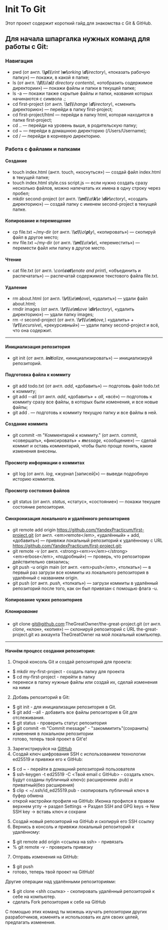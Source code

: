 # Init To Git
Этот проект содержит короткий гайд для знакомства с Git & GitHub.
## Для начала шпаргалка нужных команд для работы с Git:
### Навигация
- pwd (от англ. \\<strong>\\<em>p\\</em>\\</strong>\\<em>rint \\<strong>w\\</strong>orking \\<strong>d\\</strong>irectory\\</em>, «показать рабочую папку») — покажи, в какой я папке;
- ls (от англ. \\<strong>\\<em>l\\</em>\\</strong>\\<em>i\\<strong>s\\</strong>t directory contents\\</em>, «отобразить содержимое директории») — покажи файлы и папки в текущей папке;
- ls -a — покажи также скрытые файлы и папки, названия которых начинаются с символа .;
- cd first-project (от англ. \\<strong>\\<em>c\\</em>\\</strong>\\<em>hange \\<strong>d\\</strong>irectory\\</em>, «сменить директорию») — перейди в папку first-project;
- cd first-project/html — перейди в папку html, которая находится в папке first-project;
- cd .. — перейди на уровень выше, в родительскую папку;
- cd ~ — перейди в домашнюю директорию (/Users/Username);
- cd / — перейди в корневую директорию.
### Работа с файлами и папками
#### Создание
- touch index.html (англ. touch, «коснуться») — создай файл index.html в текущей папке;
- touch index.html style.css script.js — если нужно создать сразу несколько файлов, можно напечатать их имена в одну строку через пробел;
- mkdir second-project (от англ. \\<strong>\\<em>m\\</em>\\</strong>\\<em>a\\<strong>k\\</strong>e \\<strong>dir\\</strong>ectory\\</em>, «создать директорию») — создай папку с именем second-project в текущей папке.
#### Копирование и перемещение
- cp file.txt ~/my-dir (от англ. \\<strong>\\<em>c\\</em>\\</strong>\\<em>o\\<strong>p\\</strong>y\\</em>, «копировать») — скопируй файл в другое место;
- mv file.txt ~/my-dir (от англ. \\<strong>\\<em>m\\</em>\\</strong>\\<em>o\\<strong>v\\</strong>e\\</em>, «переместить») — перемести файл или папку в другое место.
#### Чтение
- cat file.txt (от англ. \\<em>con\\<strong>cat\\</strong>enate and print\\</em>, «объединить и распечатать») — распечатай содержимое текстового файла file.txt.
#### Удаление
- rm about.html (от англ. \\<strong>\\<em>r\\</em>\\</strong>\\<em>e\\<strong>m\\</strong>ove\\</em>, «удалить») — удали файл about.html;
- rmdir images (от англ. \\<strong>\\<em>r\\</em>\\</strong>\\<em>e\\<strong>m\\</strong>ove \\<strong>dir\\</strong>ectory\\</em>, «удалить директорию») — удали папку images;
- rm -r second-project (от англ. \\<strong>\\<em>r\\</em>\\</strong>\\<em>e\\<strong>m\\</strong>ove,\\</em> «удалить» + \\<strong>\\<em>r\\</em>\\</strong>\\<em>ecursive\\</em>, «рекурсивный») — удали папку second-project и всё, что она содержит.
---
#### Инициализация репозитория
- git init (от англ. <strong><em>init</em></strong><em>ialize</em>, «инициализировать») — инициализируй репозиторий.
#### Подготовка файла к коммиту
- git add todo.txt (от англ. <em>add</em>, «добавить») — подготовь файл todo.txt к коммиту;
- git add --all (от англ. <em>add</em>, «добавить» + <em>all</em>, «всё») — подготовь к коммиту сразу все файлы, в которых были изменения, и все новые файлы;
- git add . — подготовь к коммиту текущую папку и все файлы в ней.
#### Создание коммита
- git commit -m "Комментарий к коммиту." (от англ. commit, «совершать», «фиксировать» + <strong><em>m</em></strong><em>essage,</em> «сообщение») — сделай коммит и оставь комментарий, чтобы было проще понять, какие изменения внесены.
#### Просмотр информации о коммитах
- git log (от англ. <em>log</em>, «журнал [записей]») — выведи подробную историю коммитов.
#### Просмотр состояния файлов
- git status (от англ. <em>status</em>, «статус», «состояние») — покажи текущее состояние репозитория.
#### Синхронизация локального и удалённого репозиториев
- git remote add origin https://github.com/YandexPracticum/first-project.git (от англ. \<em>remote\</em>, «удалённый» + add, «добавить») — привяжи локальный репозиторий к удалённому с URL https://github.com/YandexPracticum/first-project.git;
- git remote -v (от англ. \<strong>\<em>v\</em>\</strong>\<em>erbose\</em>, «подробный») — проверь, что репозитории действительно связались;
- git push -u origin main (от англ. \<em>push\</em>, «толкать») — в первый раз загрузи все коммиты из локального репозитория в удалённый с названием origin.
- git push (от англ. <em>push</em>, «толкать») — загрузи коммиты в удалённый репозиторий после того, как он был привязан с помощью флага -u.
#### Копирование чужих репозиториев
##### Клонирование
- git clone git@github.com:TheGreatOwner/the-great-project.git (от англ. <em>clone</em>, «клон», «копия») — склонируй репозиторий с URL the-great-project.git из аккаунта TheGreatOwner на мой локальный компьютер.
---
#### Начнём процесс создания репозитория:
1. Открой консоль Git и создай репозиторий для проекта:
- $ mkdir my-first-project - создать папку для проекта
- $ cd my-first-project - перейти в папку
- перенеси в папку нужные файлы или создай их, сделай изменения на ними
2. Добавь репозиторий в Git:
- $ git init - для инициализации репозитория в Git.
- $ git add --all - добавить все файлы репозитория в Git для отслеживания.
- $ git status - проверить статус репозитория
- $ git commit -m "Commit message" - "закоммитить"(сохранить) изменения в локальном репозитории
- готово, теперь твой проект в Git'е!
3. Зарегистрируйся на [GitHub](https://github.com/)
4. Создай ключ шифрования SSH с использованием технологии ed25519 и привяжи его к GitHub:
- $ cd ~ - перейти в домашний репозиторий пользователя
- $ ssh-keygen -t ed25519 -C <Твой email с GitHub> - создать ключ. Будут созданы публичный ключ(с расширением .pub) и приватный(без расширения)
- $ clip < ~/.ssh/id_ed25519.pub - скопировать публичный ключ в буфер обмена
- открой настройки профиля на GitHub: Иконка профился в правом верхнем углу -> раздел Settings -> Раздел SSH and GPG keys -> New SSH key -> вставь ключ и сохрани
5. Создай новый репозиторий на GitHub и скопируй его SSH ссылку
6. Вернись в консоль и привяжи локальный репозиторий к удалённому:
- $ git remote add origin <ссылка на ssh> - привязать
- % git remote -v - проверить привязку
7. Отправь изменения на GitHub:
- $ git push
- готово, теперь твой проект на GitHub!

Другие операции над удалёнными репозиториями:
- $ git clone <shh ссылка> - скопировать удалённый репозиторий к себе на компьютер.
- сделать Fork репозитория к себе на GitHub

С помощью этих команд ты можешь изучать репозитории других разработчиков, изменять и использовать их для своих целей, предлагать изменения.
